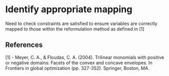 # Identify appropriate mapping
Need to check constraints are satisfied to ensure variables are correctly mapped to those within the reformulation method as defined in [1]

## References
[1] - Meyer, C. A., & Floudas, C. A. (2004). Trilinear monomials with positive or negative domains: Facets of the convex and concave envelopes. In Frontiers in global optimization (pp. 327-352). Springer, Boston, MA.
